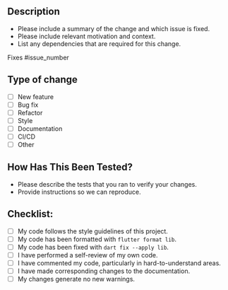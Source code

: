 ## Description

* Please include a summary of the change and which issue is fixed. 
* Please include relevant motivation and context.
* List any dependencies that are required for this change.

Fixes #issue_number

## Type of change

- [ ] New feature
- [ ] Bug fix
- [ ] Refactor
- [ ] Style
- [ ] Documentation
- [ ] CI/CD
- [ ] Other

## How Has This Been Tested?

* Please describe the tests that you ran to verify your changes.
* Provide instructions so we can reproduce.

## Checklist:

- [ ] My code follows the style guidelines of this project.
- [ ] My code has been formatted with `flutter format lib`.
- [ ] My code has been fixed with `dart fix --apply lib`.
- [ ] I have performed a self-review of my own code.
- [ ] I have commented my code, particularly in hard-to-understand areas.
- [ ] I have made corresponding changes to the documentation.
- [ ] My changes generate no new warnings.
